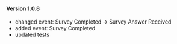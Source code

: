 #### Version 1.0.8
- changed event: Survey Completed -> Survey Answer Received
- added event: Survey Completed
- updated tests
